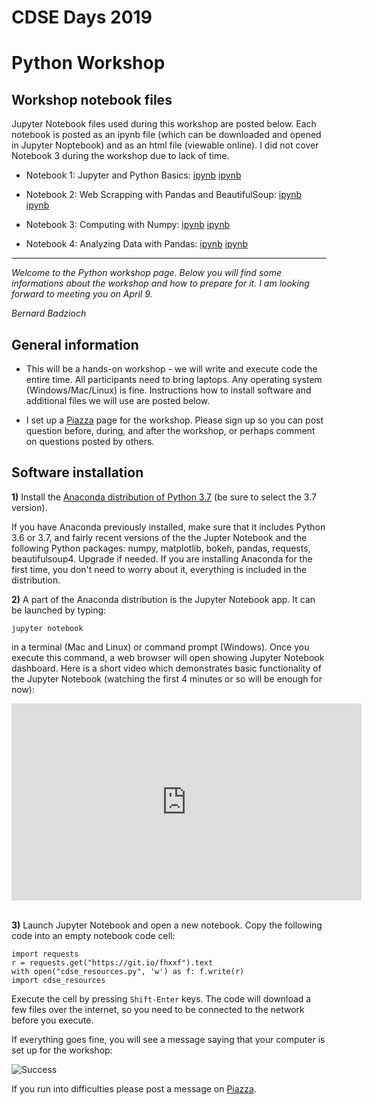 # CDSE Days 2019
# Python Workshop


##  Workshop notebook files

Jupyter Notebook files used during this workshop are posted below. Each notebook
is posted as an ipynb file (which can be downloaded and opened in Jupyter Noptebook)
and as an html file (viewable online). I did not cover Notebook 3 during the workshop
due to lack of time.

* Notebook 1: Jupyter and Python Basics:  [ipynb](CDSE_Python_1_Intro.ipynb)  [ipynb](CDSE_Python_1_Intro.html)

* Notebook 2: Web Scrapping with Pandas and BeautifulSoup: [ipynb](CDSE_Python_2_Soup.ipynb)  [ipynb](CDSE_Python_2_Soup.html)

* Notebook 3: Computing with Numpy: [ipynb](CDSE_Python_3_Numpy.ipynb)  [ipynb](CDSE_Python_3_Numpy.html)

* Notebook 4: Analyzing Data with Pandas: [ipynb](CDSE_Python_4_Pandas.ipynb)  [ipynb](CDSE_Python_4_Pandas.html)

---


*Welcome to the Python workshop page.  Below you will find some informations about the workshop
and how to prepare for it. I am looking forward to meeting you on April 9.*

*Bernard Badzioch*


##  General information

* This will be a hands-on workshop - we will write and execute code the entire time.
All participants need to bring laptops. Any operating system (Windows/Mac/Linux) is fine.
Instructions how to install software and additional files we will use are posted below.

* I set up a [Piazza](http://piazza.com/buffalo/spring2019/cdsepython) page
for the workshop. Please sign up so you can post question before, during, and after
the workshop, or perhaps comment on questions posted by others.  


## Software installation

**1)** Install the [Anaconda distribution of Python 3.7](https://www.anaconda.com/download)
(be sure to select the 3.7 version).

If you have Anaconda previously installed, make sure that it includes Python 3.6
or 3.7, and fairly recent versions of the the Jupter Notebook and the following
Python packages: numpy, matplotlib, bokeh, pandas, requests, beautifulsoup4. Upgrade if needed.
If you are installing Anaconda for the first time, you don't need to worry about it, everything
is included in the distribution.  

**2)** A part of the Anaconda distribution is the Jupyter Notebook app.  It can be launched by typing:

```jupyter notebook```

in a terminal (Mac and Linux)  or command prompt (Windows). Once you execute
this command, a web browser will open showing Jupyter Notebook dashboard.  Here is a short
video which demonstrates basic functionality of the Jupyter Notebook (watching the first
4 minutes or so will be enough for now):

<div align="center">
<iframe  max-width="100%" width="560px" height="315px" src="https://www.youtube.com/embed/BJnro9jQ3fE" frameborder="0" allow="accelerometer; autoplay; encrypted-media; gyroscope; picture-in-picture" allowfullscreen></iframe>
</div>
<br/>

**3)** Launch Jupyter Notebook and open a new notebook. Copy the following code into an empty
notebook code cell:

```
import requests
r = requests.get("https://git.io/fhxxf").text
with open("cdse_resources.py", 'w') as f: f.write(r)
import cdse_resources
```

Execute the cell by pressing  `Shift-Enter` keys. The code will download a few files over the internet,
so you need to be connected to the network before you execute.

If everything goes fine, you will see a message saying that your computer is set up
for the workshop:

![Success](images/success.png)

If you run into difficulties please post a message on [Piazza](http://piazza.com/buffalo/spring2019/cdsepython).

